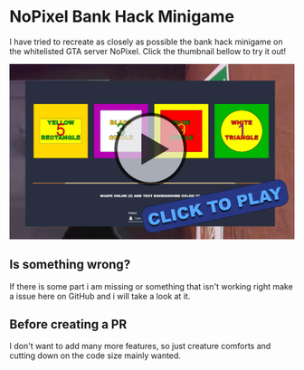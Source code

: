 # NoPixel Bank Hack Minigame
I have tried to recreate as closely as possible the bank hack minigame on the whitelisted GTA server NoPixel. Click the thumbnail bellow to try it out!


[![](thumbnail.jpg)](https://jesper-hustad.github.io/NoPixel-minigame/index)

## Is something wrong?
If there is some part i am missing or something that isn't working right make a issue here on GitHub and i will take a look at it.

## Before creating a PR
I don't want to add many more features, so just creature comforts and cutting down on the code size mainly wanted.
